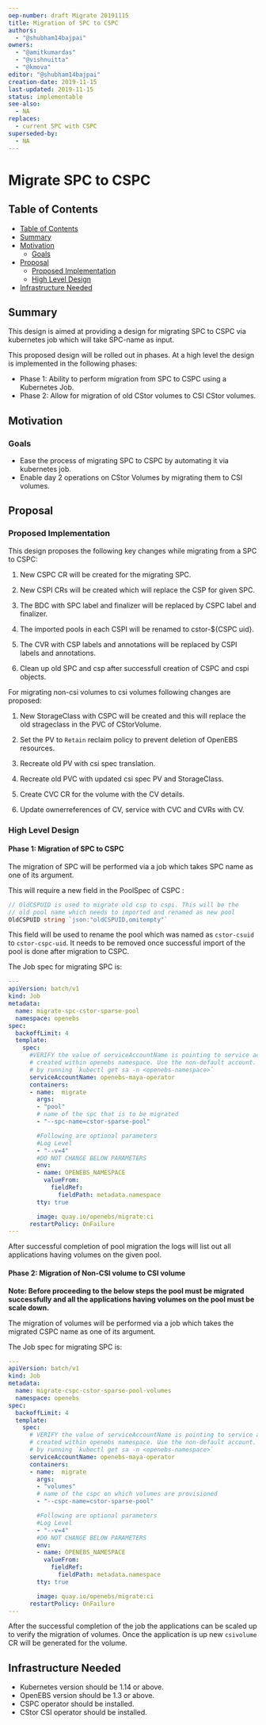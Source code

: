 ```yaml
---
oep-number: draft Migrate 20191115
title: Migration of SPC to CSPC
authors:
  - "@shubham14bajpai"
owners:
  - "@amitkumardas"
  - "@vishnuitta"
  - "@kmova"
editor: "@shubham14bajpai"
creation-date: 2019-11-15
last-updated: 2019-11-15
status: implementable
see-also:
  - NA
replaces:
  - current SPC with CSPC
superseded-by:
  - NA
---
```


# Migrate SPC to CSPC

## Table of Contents

* [Table of Contents](#table-of-contents)
* [Summary](#summary)
* [Motivation](#motivation)
    * [Goals](#goals)
* [Proposal](#proposal)
    * [Proposed Implementation](#proposed-implementation)
    * [High Level Design](#high-level-design)
* [Infrastructure Needed](#infrastructure-needed)

## Summary

This design is aimed at providing a design for migrating SPC to CSPC
via kubernetes job which will take SPC-name as input. 

This proposed design will be rolled out in phases. At a high level the design is
implemented in the following phases:
- Phase 1: Ability to perform migration from SPC to CSPC using 
  a Kubernetes Job.
- Phase 2: Allow for migration of old CStor volumes to CSI CStor volumes. 

## Motivation

### Goals

- Ease the process of migrating SPC to CSPC by automating it via kubernetes job. 
- Enable day 2 operations on CStor Volumes by migrating them to CSI volumes.

## Proposal

### Proposed Implementation

This design proposes the following key changes while migrating from a SPC to CSPC:

  1. New CSPC CR will be created for the migrating SPC.

  2. New CSPI CRs will be created which will replace the CSP for given SPC.

  3. The BDC with SPC label and finalizer will be replaced by CSPC label and finalizer.
  
  4. The imported pools in each CSPI will be renamed to cstor-${CSPC uid}.

  5. The CVR with CSP labels and annotations will be replaced by CSPI labels and annotations.

  6. Clean up old SPC and csp after successfull creation of CSPC and cspi objects.

For migrating non-csi volumes to csi volumes following changes are proposed:

  1. New StorageClass with CSPC will be created and this will replace the old strageclass in the PVC of CStorVolume.

  2. Set the PV to `Retain` reclaim policy to prevent deletion of OpenEBS resources.

  3. Recreate old PV with csi spec translation.

  4. Recreate old PVC with updated csi spec PV and StorageClass.

  5. Create CVC CR for the volume with the CV details.

  6. Update ownerreferences of CV, service with CVC and CVRs with CV.

### High Level Design

#### Phase 1: Migration of SPC to CSPC

The migration of SPC will be performed via a job which takes SPC name as one of its argument. 

This will require a new field in the PoolSpec of CSPC : 
```go
// OldCSPUID is used to migrate old csp to cspi. This will be the
// old pool name which needs to imported and renamed as new pool
OldCSPUID string `json:"oldCSPUID,omitempty"`
```
This field will be used to rename the pool which was named as `cstor-csuid` to `cstor-cspc-uid`. It  needs to be removed once successful import of the pool is done after migration to CSPC.

The Job spec for migrating SPC is:
```yaml
---
apiVersion: batch/v1
kind: Job
metadata:
  name: migrate-spc-cstor-sparse-pool
  namespace: openebs
spec:
  backoffLimit: 4
  template:
    spec:
      #VERIFY the value of serviceAccountName is pointing to service account
      # created within openebs namespace. Use the non-default account.
      # by running `kubectl get sa -n <openebs-namespace>`
      serviceAccountName: openebs-maya-operator
      containers:
      - name:  migrate
        args:
        - "pool"
        # name of the spc that is to be migrated
        - "--spc-name=cstor-sparse-pool"

        #Following are optional parameters
        #Log Level
        - "--v=4"
        #DO NOT CHANGE BELOW PARAMETERS
        env:
        - name: OPENEBS_NAMESPACE
          valueFrom:
            fieldRef:
              fieldPath: metadata.namespace
        tty: true

        image: quay.io/openebs/migrate:ci
      restartPolicy: OnFailure
---
```

After successful completion of pool migration the logs will list out all applications having volumes on the given pool.

#### Phase 2: Migration of Non-CSI volume to CSI volume

**Note: Before proceeding to the below steps the pool must be migrated successfully and all the applications having volumes on the pool must be scale down.**

The migration of volumes will be performed via a job which takes the migrated CSPC name as one of its argument.

The Job spec for migrating SPC is:
```yaml
---
apiVersion: batch/v1
kind: Job
metadata:
  name: migrate-cspc-cstor-sparse-pool-volumes
  namespace: openebs
spec:
  backoffLimit: 4
  template:
    spec:
      # VERIFY the value of serviceAccountName is pointing to service account
      # created within openebs namespace. Use the non-default account.
      # by running `kubectl get sa -n <openebs-namespace>`
      serviceAccountName: openebs-maya-operator
      containers:
      - name:  migrate
        args:
        - "volumes"
        # name of the cspc on which volumes are provisioned
        - "--cspc-name=cstor-sparse-pool"

        #Following are optional parameters
        #Log Level
        - "--v=4"
        #DO NOT CHANGE BELOW PARAMETERS
        env:
        - name: OPENEBS_NAMESPACE
          valueFrom:
            fieldRef:
              fieldPath: metadata.namespace
        tty: true

        image: quay.io/openebs/migrate:ci
      restartPolicy: OnFailure
---
```

After the successful completion of the job the applications can be scaled up to verify the migration of volumes. Once the application is up new `csivolume` CR will be generated for the volume.

## Infrastructure Needed

- Kubernetes version should be 1.14 or above.
- OpenEBS version should be 1.3 or above.
- CSPC operator should be installed.
- CStor CSI operator should be installed.